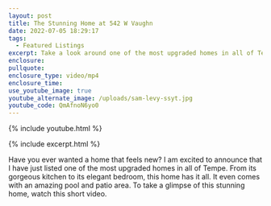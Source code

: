 ```yaml
---
layout: post
title: The Stunning Home at 542 W Vaughn
date: 2022-07-05 18:29:17
tags:
  - Featured Listings
excerpt: Take a look around one of the most upgraded homes in all of Tempe.
enclosure:
pullquote:
enclosure_type: video/mp4
enclosure_time:
use_youtube_image: true
youtube_alternate_image: /uploads/sam-levy-ssyt.jpg
youtube_code: QmAfnoN6yo0
---
```

{% include youtube.html %}

{% include excerpt.html %}

Have you ever wanted a home that feels new? I am excited to announce that I have just listed one of the most upgraded homes in all of Tempe. From its gorgeous kitchen to its elegant bedroom, this home has it all. It even comes with an amazing pool and patio area. To take a glimpse of this stunning home, watch this short video.
